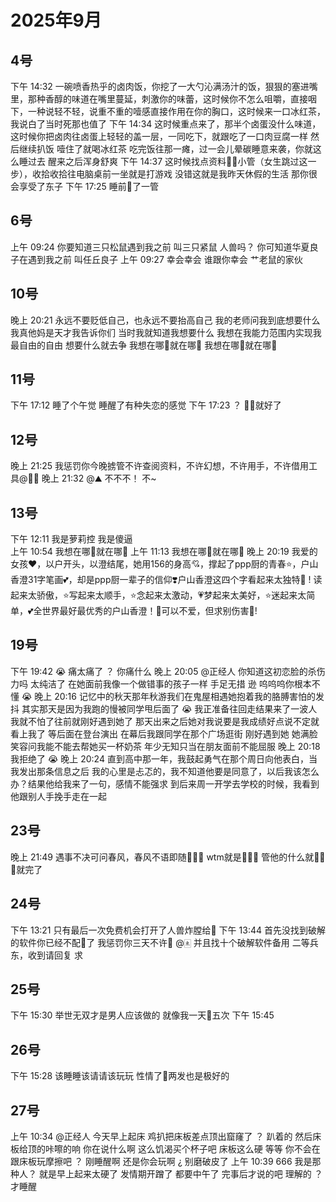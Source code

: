 # 2025年9月

<script setup lang="ts">
import { QTagColors } from 'fake-qq-ui';

</script>

## 4号

<q-window title="我的世界话题群">
    <q-tip>下午 14:32</q-tip>
    <q-text name="⛰️" tag="LV100 🖕🏻" :tag-color="QTagColors.blue" avatar="https://q2.qlogo.cn/headimg_dl?dst_uin=2939004685&spec=100" >一碗喷香热乎的卤肉饭，你挖了一大勺沁满汤汁的饭，狠狠的塞进嘴里，那种香醇的味道在嘴里蔓延，刺激你的味蕾，这时候你不怎么咀嚼，直接咽下，一种说轻不轻，说重不重的噎感直接作用在你的胸口，这时候来一口冰红茶，我说白了当时死那也值了</q-text>
    <q-tip>下午 14:34</q-tip>
    <q-text name="⛰️" tag="LV100 🖕🏻" :tag-color="QTagColors.blue" avatar="https://q2.qlogo.cn/headimg_dl?dst_uin=2939004685&spec=100" >这时候重点来了，那半个卤蛋没什么味道，这时候你把卤肉往卤蛋上轻轻的盖一层，一同吃下，就跟吃了一口肉豆腐一样</q-text>
    <q-text name="⛰️" tag="LV100 🖕🏻" :tag-color="QTagColors.blue" avatar="https://q2.qlogo.cn/headimg_dl?dst_uin=2939004685&spec=100" >然后继续扒饭</q-text>
    <q-text name="⛰️" tag="LV100 🖕🏻" :tag-color="QTagColors.blue" avatar="https://q2.qlogo.cn/headimg_dl?dst_uin=2939004685&spec=100" >噎住了就喝冰红茶</q-text>
    <q-text name="⛰️" tag="LV100 🖕🏻" :tag-color="QTagColors.blue" avatar="https://q2.qlogo.cn/headimg_dl?dst_uin=2939004685&spec=100" >吃完饭往那一瘫，过一会儿晕碳睡意来袭，你就这么睡过去</q-text>
    <q-text name="⛰️" tag="LV100 🖕🏻" :tag-color="QTagColors.blue" avatar="https://q2.qlogo.cn/headimg_dl?dst_uin=2939004685&spec=100" >醒来之后浑身舒爽</q-text>
    <q-tip>下午 14:37</q-tip>
    <q-text name="⛰️" tag="LV100 🖕🏻" :tag-color="QTagColors.blue" avatar="https://q2.qlogo.cn/headimg_dl?dst_uin=2939004685&spec=100" >这时候找点资料🦌🦌小管（女生跳过这一步），收拾收拾往电脑桌前一坐就是打游戏</q-text>
    <q-text name="🀀" tag="LV100 传奇抗压王🐢" :tag-color="QTagColors.purple" avatar="https://q2.qlogo.cn/headimg_dl?dst_uin=2860986565&spec=100">没错这就是我昨天休假的生活</q-text>
    <q-text name="⛰️" tag="LV100 🖕🏻" :tag-color="QTagColors.blue" avatar="https://q2.qlogo.cn/headimg_dl?dst_uin=2939004685&spec=100" >那你很会享受了东子</q-text>
    <q-tip>下午 17:25</q-tip>
    <q-text name="🀀" tag="LV100 传奇抗压王🐢" :tag-color="QTagColors.purple" avatar="https://q2.qlogo.cn/headimg_dl?dst_uin=2860986565&spec=100">睡前🦌了一管</q-text>

</q-window>

## 6号

<q-window title="我的世界话题群">
    <q-tip>上午 09:24</q-tip>
    <q-text name="🀀" tag="LV100 传奇抗压王🐢" :tag-color="QTagColors.purple" avatar="https://q2.qlogo.cn/headimg_dl?dst_uin=2860986565&spec=100">你要知道三只松鼠遇到我之前</q-text>
    <q-text name="🀀" tag="LV100 传奇抗压王🐢" :tag-color="QTagColors.purple" avatar="https://q2.qlogo.cn/headimg_dl?dst_uin=2860986565&spec=100">叫三只紧鼠</q-text>
    <q-text name="⛰️" tag="LV100 🖕🏻" :tag-color="QTagColors.blue" avatar="https://q2.qlogo.cn/headimg_dl?dst_uin=2939004685&spec=100" >人兽吗？</q-text>
    <q-text name="⛰️" tag="LV100 🖕🏻" :tag-color="QTagColors.blue" avatar="https://q2.qlogo.cn/headimg_dl?dst_uin=2939004685&spec=100" >你可知道华夏良子在遇到我之前</q-text>
    <q-text name="⛰️" tag="LV100 🖕🏻" :tag-color="QTagColors.blue" avatar="https://q2.qlogo.cn/headimg_dl?dst_uin=2939004685&spec=100" >叫任丘良子</q-text>
    <q-tip>上午 09:27</q-tip>
    <q-text name="🀀" tag="LV100 传奇抗压王🐢" :tag-color="QTagColors.purple" avatar="https://q2.qlogo.cn/headimg_dl?dst_uin=2860986565&spec=100">幸会幸会</q-text>
    <q-text name="⛰️" tag="LV100 🖕🏻" :tag-color="QTagColors.blue" avatar="https://q2.qlogo.cn/headimg_dl?dst_uin=2939004685&spec=100" >谁跟你幸会</q-text>
    <q-text name="⛰️" tag="LV100 🖕🏻" :tag-color="QTagColors.blue" avatar="https://q2.qlogo.cn/headimg_dl?dst_uin=2939004685&spec=100" >艹老鼠的家伙</q-text>

</q-window>

## 10号

<q-window title="我的世界话题群">
    <q-tip>晚上 20:21</q-tip>
    <q-text name="⛰️" tag="LV100 🖕🏻" :tag-color="QTagColors.blue" avatar="https://q2.qlogo.cn/headimg_dl?dst_uin=2939004685&spec=100" >永远不要贬低自己，也永远不要抬高自己</q-text>
    <q-text name="⛰️" tag="LV100 🖕🏻" :tag-color="QTagColors.blue" avatar="https://q2.qlogo.cn/headimg_dl?dst_uin=2939004685&spec=100" >我的老师问我到底想要什么</q-text>
    <q-text name="⛰️" tag="LV100 🖕🏻" :tag-color="QTagColors.blue" avatar="https://q2.qlogo.cn/headimg_dl?dst_uin=2939004685&spec=100" >我真他妈是天才我告诉你们</q-text>
    <q-text name="⛰️" tag="LV100 🖕🏻" :tag-color="QTagColors.blue" avatar="https://q2.qlogo.cn/headimg_dl?dst_uin=2939004685&spec=100" >当时我就知道我想要什么</q-text>
    <q-text name="⛰️" tag="LV100 🖕🏻" :tag-color="QTagColors.blue" avatar="https://q2.qlogo.cn/headimg_dl?dst_uin=2939004685&spec=100" >我想在我能力范围内实现我最自由的自由</q-text>
    <q-text name="⛰️" tag="LV100 🖕🏻" :tag-color="QTagColors.blue" avatar="https://q2.qlogo.cn/headimg_dl?dst_uin=2939004685&spec=100" >想要什么就去争</q-text>
    <q-text name="⛰️" tag="LV100 🖕🏻" :tag-color="QTagColors.blue" avatar="https://q2.qlogo.cn/headimg_dl?dst_uin=2939004685&spec=100" >我想在哪🦌就在哪🦌</q-text>
    <q-text name="嫂子我们睡吧" tag="LV43 抽象圣女(备选" :tag-color="QTagColors.purple" avatar="https://q2.qlogo.cn/headimg_dl?dst_uin=3057667843&spec=100">我想在哪🦌就在哪🦌</q-text>

</q-window>

## 11号

<q-window title="我的世界话题群">
    <q-tip>下午 17:12</q-tip>
    <q-text name="🀀" tag="LV100 传奇抗压王🐢" :tag-color="QTagColors.purple" avatar="https://q2.qlogo.cn/headimg_dl?dst_uin=2860986565&spec=100">睡了个午觉</q-text>
    <q-text name="🀀" tag="LV100 传奇抗压王🐢" :tag-color="QTagColors.purple" avatar="https://q2.qlogo.cn/headimg_dl?dst_uin=2860986565&spec=100">睡醒了有种失恋的感觉</q-text>
    <q-tip>下午 17:23</q-tip>
    <q-text name="🌪️" tag="LV100 老涩p御姐控" :tag-color="QTagColors.purple" avatar="https://q2.qlogo.cn/headimg_dl?dst_uin=1847817026&spec=100">？</q-text>
    <q-text name="🌪️" tag="LV100 老涩p御姐控" :tag-color="QTagColors.purple" avatar="https://q2.qlogo.cn/headimg_dl?dst_uin=1847817026&spec=100">🦌🦌就好了</q-text>

</q-window>

## 12号

<q-window title="我的世界话题群">
    <q-tip>晚上 21:25</q-tip>
    <q-text name="⛰️" tag="LV100 🖕🏻" :tag-color="QTagColors.blue" avatar="https://q2.qlogo.cn/headimg_dl?dst_uin=2939004685&spec=100" >我惩罚你今晚掳管不许查阅资料，不许幻想，不许用手，不许借用工具<a at>@🏃‍♂️</a></q-text>
    <q-tip>晚上 21:32</q-tip>
    <q-reply target="⛰️" replyText="我惩罚你今晚掳管不许查阅资料，不许幻想，不许用手，不许借用工具..." name="🏃‍♂️" tag="LV100 神棍迅猛受" :tag-color="QTagColors.purple" avatar="https://q2.qlogo.cn/headimg_dl?dst_uin=3306636756&spec=100" ><a at>@⛰️</a> 不不不！</q-reply>
    <q-text name="🏃‍♂️" tag="LV100 神棍迅猛受" :tag-color="QTagColors.purple" avatar="https://q2.qlogo.cn/headimg_dl?dst_uin=3306636756&spec=100" >不~</q-text>

</q-window>

## 13号

<q-window title="Minecraft资源群">
    <q-tip>下午 12:11</q-tip>
    <q-text name="666" tag="LV21 苦力怕" :tag-color="QTagColors.grey" avatar="https://q2.qlogo.cn/headimg_dl?dst_uin=3570949240&spec=100">我是萝莉控</q-text>
    <q-text name="666" tag="LV21 苦力怕" :tag-color="QTagColors.grey" avatar="https://q2.qlogo.cn/headimg_dl?dst_uin=3570949240&spec=100">我是傻逼</q-text>

</q-window>

<br>

<q-window title="我的世界话题群">
    <q-tip>上午 10:54</q-tip>
    <q-text name="⩌⩊⩌." tag="LV100 群犯人(少女控" :tag-color="QTagColors.purple" avatar="https://q2.qlogo.cn/headimg_dl?dst_uin=2944162986&spec=100">我想在哪🦌就在哪🦌</q-text>
    <q-tip>上午 11:13</q-tip>
    <q-text name="🥚吃了把🥚" tag="LV62 北大lsp蛋" :tag-color="QTagColors.purple" avatar="https://q2.qlogo.cn/headimg_dl?dst_uin=941486856&spec=100" >我想在哪🦌就在哪🦌</q-text>
    <q-tip>晚上 20:19</q-tip>
    <q-text name="重奏六弦" tag="LV100 花飞" :tag-color="QTagColors.blue" avatar="https://q2.qlogo.cn/headimg_dl?dst_uin=488741813&spec=100">我爱的女孩❤️，以户开头，以澄结尾，她用156的身高💘，撑起了ppp厨的青春⭐，户山香澄31字笔画💕，却是ppp厨一辈子的信仰❣️户山香澄这四个字看起来太独特💖 ! 读起来太骄傲，⭐写起来太顺手，⭐念起来太激动，💗梦起来太美好，⭐迷起来太简单，💕全世界最好最优秀的户山香澄！💝可以不爱，但求别伤害🚫!</q-text>

</q-window>

## 19号

<q-window title="我的世界话题群">
    <q-tip>下午 19:42</q-tip>
    <q-text name="🀀" tag="LV100 传奇抗压王🐢" :tag-color="QTagColors.purple" avatar="https://q2.qlogo.cn/headimg_dl?dst_uin=2860986565&spec=100">😭</q-text>
    <q-text name="🀀" tag="LV100 传奇抗压王🐢" :tag-color="QTagColors.purple" avatar="https://q2.qlogo.cn/headimg_dl?dst_uin=2860986565&spec=100">痛太痛了</q-text>
    <q-text name="正经人" tag="LV100 帅比大好人" :tag-color="QTagColors.orange" avatar="https://q2.qlogo.cn/headimg_dl?dst_uin=1767927045&spec=100">？</q-text>
    <q-text name="正经人" tag="LV100 帅比大好人" :tag-color="QTagColors.orange" avatar="https://q2.qlogo.cn/headimg_dl?dst_uin=1767927045&spec=100">你痛什么</q-text>
    <q-tip>晚上 20:05</q-tip>
    <q-reply target="正经人" replyText="你痛什么" name="🀀" tag="LV100 传奇抗压王🐢" :tag-color="QTagColors.purple" avatar="https://q2.qlogo.cn/headimg_dl?dst_uin=2860986565&spec=100"><a>@正经人</a> 你知道这初恋脸的杀伤力吗</q-reply>
    <q-text name="🀀" tag="LV100 传奇抗压王🐢" :tag-color="QTagColors.purple" avatar="https://q2.qlogo.cn/headimg_dl?dst_uin=2860986565&spec=100">太纯洁了</q-text>
    <q-text name="🀀" tag="LV100 传奇抗压王🐢" :tag-color="QTagColors.purple" avatar="https://q2.qlogo.cn/headimg_dl?dst_uin=2860986565&spec=100">在她面前我像一个做错事的孩子一样</q-text>
    <q-text name="🀀" tag="LV100 传奇抗压王🐢" :tag-color="QTagColors.purple" avatar="https://q2.qlogo.cn/headimg_dl?dst_uin=2860986565&spec=100">手足无措</q-text>
    <q-text name="正经人" tag="LV100 帅比大好人" :tag-color="QTagColors.orange" avatar="https://q2.qlogo.cn/headimg_dl?dst_uin=1767927045&spec=100">逊</q-text>
    <q-text name="🀀" tag="LV100 传奇抗压王🐢" :tag-color="QTagColors.purple" avatar="https://q2.qlogo.cn/headimg_dl?dst_uin=2860986565&spec=100">呜呜呜你根本不懂</q-text>
    <q-text name="🀀" tag="LV100 传奇抗压王🐢" :tag-color="QTagColors.purple" avatar="https://q2.qlogo.cn/headimg_dl?dst_uin=2860986565&spec=100">😭</q-text>
    <q-tip>晚上 20:16</q-tip>
    <q-text name="🀀" tag="LV100 传奇抗压王🐢" :tag-color="QTagColors.purple" avatar="https://q2.qlogo.cn/headimg_dl?dst_uin=2860986565&spec=100">记忆中的秋天那年秋游我们在鬼屋相遇她抱着我的胳膊害怕的发抖</q-text>
    <q-text name="🀀" tag="LV100 传奇抗压王🐢" :tag-color="QTagColors.purple" avatar="https://q2.qlogo.cn/headimg_dl?dst_uin=2860986565&spec=100">其实那天是因为我跑的慢被同学甩后面了</q-text>
    <q-text name="🀀" tag="LV100 传奇抗压王🐢" :tag-color="QTagColors.purple" avatar="https://q2.qlogo.cn/headimg_dl?dst_uin=2860986565&spec=100">😭</q-text>
    <q-text name="🀀" tag="LV100 传奇抗压王🐢" :tag-color="QTagColors.purple" avatar="https://q2.qlogo.cn/headimg_dl?dst_uin=2860986565&spec=100">我正准备往回走结果来了一波人我就不怕了往前就刚好遇到她了</q-text>
    <q-text name="🀀" tag="LV100 传奇抗压王🐢" :tag-color="QTagColors.purple" avatar="https://q2.qlogo.cn/headimg_dl?dst_uin=2860986565&spec=100">那天出来之后她对我说要是我成绩好点说不定就看上我了</q-text>
    <q-text name="🀀" tag="LV100 传奇抗压王🐢" :tag-color="QTagColors.purple" avatar="https://q2.qlogo.cn/headimg_dl?dst_uin=2860986565&spec=100">等后面在登台演出</q-text>
    <q-text name="🀀" tag="LV100 传奇抗压王🐢" :tag-color="QTagColors.purple" avatar="https://q2.qlogo.cn/headimg_dl?dst_uin=2860986565&spec=100">在幕后我跟同学在那个广场逛街</q-text>
    <q-text name="🀀" tag="LV100 传奇抗压王🐢" :tag-color="QTagColors.purple" avatar="https://q2.qlogo.cn/headimg_dl?dst_uin=2860986565&spec=100">刚好遇到她</q-text>
    <q-text name="🀀" tag="LV100 传奇抗压王🐢" :tag-color="QTagColors.purple" avatar="https://q2.qlogo.cn/headimg_dl?dst_uin=2860986565&spec=100">她满脸笑容问我能不能去帮她买一杯奶茶</q-text>
    <q-text name="🀀" tag="LV100 传奇抗压王🐢" :tag-color="QTagColors.purple" avatar="https://q2.qlogo.cn/headimg_dl?dst_uin=2860986565&spec=100">年少无知只当在朋友面前不能屈服</q-text>
    <q-tip>晚上 20:18</q-tip>
    <q-text name="🀀" tag="LV100 传奇抗压王🐢" :tag-color="QTagColors.purple" avatar="https://q2.qlogo.cn/headimg_dl?dst_uin=2860986565&spec=100">我拒绝了</q-text>
    <q-text name="🀀" tag="LV100 传奇抗压王🐢" :tag-color="QTagColors.purple" avatar="https://q2.qlogo.cn/headimg_dl?dst_uin=2860986565&spec=100">😭</q-text>
    <q-tip>晚上 20:24</q-tip>
    <q-text name="🀀" tag="LV100 传奇抗压王🐢" :tag-color="QTagColors.purple" avatar="https://q2.qlogo.cn/headimg_dl?dst_uin=2860986565&spec=100">直到高中那一年，我鼓起勇气在那个周日向他表白，当我发出那条信息之后</q-text>
    <q-text name="🀀" tag="LV100 传奇抗压王🐢" :tag-color="QTagColors.purple" avatar="https://q2.qlogo.cn/headimg_dl?dst_uin=2860986565&spec=100">我的心里是忐忑的，我不知道他要是同意了，以后我该怎么办？结果他给我来了一句，感情不能强求</q-text>
    <q-text name="🀀" tag="LV100 传奇抗压王🐢" :tag-color="QTagColors.purple" avatar="https://q2.qlogo.cn/headimg_dl?dst_uin=2860986565&spec=100">到后来周一开学去学校的时候，我看到他跟别人手挽手走在一起</q-text>
    <q-voice name="🀀" tag="LV100 传奇抗压王🐢" :tag-color="QTagColors.purple" avatar="https://q2.qlogo.cn/headimg_dl?dst_uin=2860986565&spec=100" src="/voices/2025-9-19-1.wav"></q-voice>

</q-window>

## 23号

<q-window title="我的世界话题群">
    <q-tip>晚上 21:49</q-tip>
    <q-text name="🀀" tag="LV100 传奇抗压王🐢" :tag-color="QTagColors.purple" avatar="https://q2.qlogo.cn/headimg_dl?dst_uin=2860986565&spec=100">遇事不决可问春风，春风不语即随🦌🦌🦌</q-text>
    <q-text name="🀀" tag="LV100 传奇抗压王🐢" :tag-color="QTagColors.purple" avatar="https://q2.qlogo.cn/headimg_dl?dst_uin=2860986565&spec=100">wtm就是🦌🦌🦌</q-text>
    <q-text name="🀀" tag="LV100 传奇抗压王🐢" :tag-color="QTagColors.purple" avatar="https://q2.qlogo.cn/headimg_dl?dst_uin=2860986565&spec=100">管他的什么就🦌🦌🦌就完了</q-text>

</q-window>

## 24号

<q-window title="我的世界话题群">
    <q-tip>下午 13:21</q-tip>
    <q-text name="🀀" tag="LV100 传奇抗压王🐢" :tag-color="QTagColors.purple" avatar="https://q2.qlogo.cn/headimg_dl?dst_uin=2860986565&spec=100">只有最后一次免费机会打开了人兽炸膛给🐶</q-text>
    <q-tip>下午 13:44</q-tip>
    <q-text name="⛰️" tag="LV100 🖕🏻" :tag-color="QTagColors.blue" avatar="https://q2.qlogo.cn/headimg_dl?dst_uin=2939004685&spec=100" >首先没找到破解的软件你已经不配🦌了</q-text>
    <q-text name="⛰️" tag="LV100 🖕🏻" :tag-color="QTagColors.blue" avatar="https://q2.qlogo.cn/headimg_dl?dst_uin=2939004685&spec=100" >我惩罚你三天不许🦌</q-text>
    <q-text name="⛰️" tag="LV100 🖕🏻" :tag-color="QTagColors.blue" avatar="https://q2.qlogo.cn/headimg_dl?dst_uin=2939004685&spec=100" ><a at>@🀀</a> 并且找十个破解软件备用</q-text>
    <q-text name="⛰️" tag="LV100 🖕🏻" :tag-color="QTagColors.blue" avatar="https://q2.qlogo.cn/headimg_dl?dst_uin=2939004685&spec=100" >二等兵东，收到请回复</q-text>
    <q-image name="🀀" tag="LV100 传奇抗压王🐢" :tag-color="QTagColors.purple" avatar="https://q2.qlogo.cn/headimg_dl?dst_uin=2860986565&spec=100" src="/img/2025-9-24-1.jfif"></q-image>
    <q-text name="ʚ⚝宁安若梦⚝ɞ" tag="LV4 青铜" :tag-color="QTagColors.grey" avatar="https://q2.qlogo.cn/headimg_dl?dst_uin=2943937890&spec=100" >求</q-text>

</q-window>

## 25号

<q-window title="我的世界话题群">
    <q-tip>下午 15:30</q-tip>
    <q-text name="🀀" tag="LV100 传奇抗压王🐢" :tag-color="QTagColors.purple" avatar="https://q2.qlogo.cn/headimg_dl?dst_uin=2860986565&spec=100">举世无双才是男人应该做的</q-text>
    <q-text name="🀀" tag="LV100 传奇抗压王🐢" :tag-color="QTagColors.purple" avatar="https://q2.qlogo.cn/headimg_dl?dst_uin=2860986565&spec=100">就像我一天🦌五次</q-text>
    <q-tip>下午 15:45</q-tip>
    <q-image name="⛰️" tag="LV100 🖕🏻" :tag-color="QTagColors.blue" avatar="https://q2.qlogo.cn/headimg_dl?dst_uin=2939004685&spec=100" src="/img/2025-9-25-1.gif"></q-image>

</q-window>

## 26号

<q-window title="我的世界话题群">
    <q-tip>下午 15:28</q-tip>
    <q-text name="🀀" tag="LV100 传奇抗压王🐢" :tag-color="QTagColors.purple" avatar="https://q2.qlogo.cn/headimg_dl?dst_uin=2860986565&spec=100">该睡睡该请请该玩玩</q-text>
    <q-text name="⛰️" tag="LV100 🖕🏻" :tag-color="QTagColors.blue" avatar="https://q2.qlogo.cn/headimg_dl?dst_uin=2939004685&spec=100">性情了🦌两发也是极好的</q-text>

</q-window>

## 27号

<q-window title="我的世界话题群">
    <q-tip>上午 10:34</q-tip>
    <q-text name="在逃摆子已就业" tag="LV100 雄小鬼男娘控" :tag-color="QTagColors.purple" avatar="https://q2.qlogo.cn/headimg_dl?dst_uin=3136350697&spec=100"><a at>@正经人</a> 今天早上起床</q-text>
    <q-text name="在逃摆子已就业" tag="LV100 雄小鬼男娘控" :tag-color="QTagColors.purple" avatar="https://q2.qlogo.cn/headimg_dl?dst_uin=3136350697&spec=100">鸡扒把床板差点顶出窟窿了</q-text>
    <q-text name="正经人" tag="LV100 帅比大好人" :tag-color="QTagColors.orange" avatar="https://q2.qlogo.cn/headimg_dl?dst_uin=1767927045&spec=100">？</q-text>
    <q-text name="在逃摆子已就业" tag="LV100 雄小鬼男娘控" :tag-color="QTagColors.purple" avatar="https://q2.qlogo.cn/headimg_dl?dst_uin=3136350697&spec=100">趴着的</q-text>
    <q-text name="在逃摆子已就业" tag="LV100 雄小鬼男娘控" :tag-color="QTagColors.purple" avatar="https://q2.qlogo.cn/headimg_dl?dst_uin=3136350697&spec=100">然后床板给顶的咔嚓的响</q-text>
    <q-text name="正经人" tag="LV100 帅比大好人" :tag-color="QTagColors.orange" avatar="https://q2.qlogo.cn/headimg_dl?dst_uin=1767927045&spec=100">你在说什么啊</q-text>
    <q-text name="正经人" tag="LV100 帅比大好人" :tag-color="QTagColors.orange" avatar="https://q2.qlogo.cn/headimg_dl?dst_uin=1767927045&spec=100">这么饥渴买个杯子吧</q-text>
    <q-text name="正经人" tag="LV100 帅比大好人" :tag-color="QTagColors.orange" avatar="https://q2.qlogo.cn/headimg_dl?dst_uin=1767927045&spec=100">床板这么硬</q-text>
    <q-text name="正经人" tag="LV100 帅比大好人" :tag-color="QTagColors.orange" avatar="https://q2.qlogo.cn/headimg_dl?dst_uin=1767927045&spec=100">等等</q-text>
    <q-text name="正经人" tag="LV100 帅比大好人" :tag-color="QTagColors.orange" avatar="https://q2.qlogo.cn/headimg_dl?dst_uin=1767927045&spec=100">你不会在跟床板玩摩擦吧</q-text>
    <q-text name="在逃摆子已就业" tag="LV100 雄小鬼男娘控" :tag-color="QTagColors.purple" avatar="https://q2.qlogo.cn/headimg_dl?dst_uin=3136350697&spec=100">？</q-text>
    <q-text name="在逃摆子已就业" tag="LV100 雄小鬼男娘控" :tag-color="QTagColors.purple" avatar="https://q2.qlogo.cn/headimg_dl?dst_uin=3136350697&spec=100">刚睡醒啊</q-text>
    <q-text name="正经人" tag="LV100 帅比大好人" :tag-color="QTagColors.orange" avatar="https://q2.qlogo.cn/headimg_dl?dst_uin=1767927045&spec=100">还是你会玩啊</q-text>
    <q-text name="在逃摆子已就业" tag="LV100 雄小鬼男娘控" :tag-color="QTagColors.purple" avatar="https://q2.qlogo.cn/headimg_dl?dst_uin=3136350697&spec=100">¿</q-text>
    <q-text name="正经人" tag="LV100 帅比大好人" :tag-color="QTagColors.orange" avatar="https://q2.qlogo.cn/headimg_dl?dst_uin=1767927045&spec=100">别磨破皮了</q-text>
    <q-tip>上午 10:39</q-tip>
    <q-text name="🀀" tag="LV100 传奇抗压王🐢" :tag-color="QTagColors.purple" avatar="https://q2.qlogo.cn/headimg_dl?dst_uin=2860986565&spec=100">666</q-text>
    <q-text name="在逃摆子已就业" tag="LV100 雄小鬼男娘控" :tag-color="QTagColors.purple" avatar="https://q2.qlogo.cn/headimg_dl?dst_uin=3136350697&spec=100">我是那种人？</q-text>
    <q-text name="在逃摆子已就业" tag="LV100 雄小鬼男娘控" :tag-color="QTagColors.purple" avatar="https://q2.qlogo.cn/headimg_dl?dst_uin=3136350697&spec=100">就是早上起来太硬了</q-text>
    <q-text name="🀀" tag="LV100 传奇抗压王🐢" :tag-color="QTagColors.purple" avatar="https://q2.qlogo.cn/headimg_dl?dst_uin=2860986565&spec=100">发情期开蹭了</q-text>
    <q-text name="正经人" tag="LV100 帅比大好人" :tag-color="QTagColors.orange" avatar="https://q2.qlogo.cn/headimg_dl?dst_uin=1767927045&spec=100">都要中午了</q-text>
    <q-text name="正经人" tag="LV100 帅比大好人" :tag-color="QTagColors.orange" avatar="https://q2.qlogo.cn/headimg_dl?dst_uin=1767927045&spec=100">完事后才说的吧</q-text>
    <q-text name="正经人" tag="LV100 帅比大好人" :tag-color="QTagColors.orange" avatar="https://q2.qlogo.cn/headimg_dl?dst_uin=1767927045&spec=100">理解的</q-text>
    <q-text name="在逃摆子已就业" tag="LV100 雄小鬼男娘控" :tag-color="QTagColors.purple" avatar="https://q2.qlogo.cn/headimg_dl?dst_uin=3136350697&spec=100">？</q-text>
    <q-text name="在逃摆子已就业" tag="LV100 雄小鬼男娘控" :tag-color="QTagColors.purple" avatar="https://q2.qlogo.cn/headimg_dl?dst_uin=3136350697&spec=100">才睡醒</q-text>
    <q-image name="在逃摆子已就业" tag="LV100 雄小鬼男娘控" :tag-color="QTagColors.purple" avatar="https://q2.qlogo.cn/headimg_dl?dst_uin=3136350697&spec=100" src="/img/2025-9-27-1.jfif"></q-image>

</q-window>

